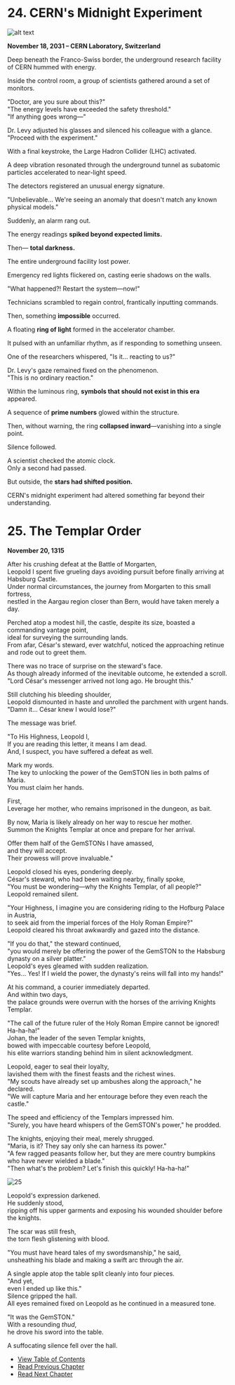 # 24. CERN's Midnight Experiment  

![alt text](/GemSTON_Fantasy_1/images/ch-3-01-CERN.webp)


**November 18, 2031 – CERN Laboratory, Switzerland**  

Deep beneath the Franco-Swiss border, the underground research facility of CERN hummed with energy.  

Inside the control room, a group of scientists gathered around a set of monitors.  

"Doctor, are you sure about this?"  
"The energy levels have exceeded the safety threshold."  
"If anything goes wrong—"  

Dr. Levy adjusted his glasses and silenced his colleague with a glance.  
"Proceed with the experiment."  

With a final keystroke, the Large Hadron Collider (LHC) activated.  

A deep vibration resonated through the underground tunnel as subatomic particles accelerated to near-light speed.  

The detectors registered an unusual energy signature.  

"Unbelievable… We're seeing an anomaly that doesn't match any known physical models."  

Suddenly, an alarm rang out.  

The energy readings **spiked beyond expected limits.**  

Then— **total darkness.**  

The entire underground facility lost power.  

Emergency red lights flickered on, casting eerie shadows on the walls.  

"What happened?! Restart the system—now!"  

Technicians scrambled to regain control, frantically inputting commands.  

Then, something **impossible** occurred.  

A floating **ring of light** formed in the accelerator chamber.  

It pulsed with an unfamiliar rhythm, as if responding to something unseen.  

One of the researchers whispered, "Is it… reacting to us?"  

Dr. Levy's gaze remained fixed on the phenomenon.  
"This is no ordinary reaction."  

Within the luminous ring, **symbols that should not exist in this era** appeared.  

A sequence of **prime numbers** glowed within the structure.  

Then, without warning, the ring **collapsed inward**—vanishing into a single point.  

Silence followed.  

A scientist checked the atomic clock.  
Only a second had passed.  

But outside, the **stars had shifted position.**  

CERN's midnight experiment had altered something far beyond their understanding.  

      

# 25. The Templar Order   
      
**November 20, 1315**      
    
After his crushing defeat at the Battle of Morgarten,  
Leopold I spent five grueling days avoiding pursuit before finally arriving at Habsburg Castle.   
Under normal circumstances, the journey from Morgarten to this small fortress,  
nestled in the Aargau region closer than Bern, would have taken merely a day.  

Perched atop a modest hill, the castle, despite its size, boasted a commanding vantage point,  
ideal for surveying the surrounding lands.  
From afar, César's steward, ever watchful, noticed the approaching retinue and rode out to greet them.  

There was no trace of surprise on the steward's face.  
As though already informed of the inevitable outcome, he extended a scroll.  
"Lord César's messenger arrived not long ago. He brought this."  

Still clutching his bleeding shoulder,  
Leopold dismounted in haste and unrolled the parchment with urgent hands.  
"Damn it… César knew I would lose?"  

The message was brief.  

"To His Highness, Leopold I,  
If you are reading this letter, it means I am dead.  
And, I suspect, you have suffered a defeat as well.  

Mark my words.  
The key to unlocking the power of the GemSTON lies in both palms of Maria.  
You must claim her hands.  

First,  
Leverage her mother, who remains imprisoned in the dungeon, as bait.  

By now, Maria is likely already on her way to rescue her mother.  
Summon the Knights Templar at once and prepare for her arrival.  

Offer them half of the GemSTONs I have amassed,  
and they will accept.  
Their prowess will prove invaluable."   

Leopold closed his eyes, pondering deeply.  
César's steward, who had been waiting nearby, finally spoke,  
"You must be wondering—why the Knights Templar, of all people?"  
Leopold remained silent.  

"Your Highness, I imagine you are considering riding to the Hofburg Palace in Austria,  
to seek aid from the imperial forces of the Holy Roman Empire?"  
Leopold cleared his throat awkwardly and gazed into the distance.  

"If you do that," the steward continued,  
"you would merely be offering the power of the GemSTON to the Habsburg dynasty on a silver platter."  
Leopold's eyes gleamed with sudden realization.  
"Yes… Yes! If I wield the power, the dynasty's reins will fall into my hands!"  

At his command, a courier immediately departed.  
And within two days,  
the palace grounds were overrun with the horses of the arriving Knights Templar.  

"The call of the future ruler of the Holy Roman Empire cannot be ignored! Ha-ha-ha!"  
Johan, the leader of the seven Templar knights,  
bowed with impeccable courtesy before Leopold,  
his elite warriors standing behind him in silent acknowledgment.  

Leopold, eager to seal their loyalty,  
lavished them with the finest feasts and the richest wines.    
"My scouts have already set up ambushes along the approach," he declared.  
"We will capture Maria and her entourage before they even reach the castle."  

The speed and efficiency of the Templars impressed him.  
"Surely, you have heard whispers of the GemSTON's power," he prodded.  

The knights, enjoying their meal, merely shrugged.  
"Maria, is it? They say only she can harness its power."  
"A few ragged peasants follow her, but they are mere country bumpkins who have never wielded a blade."  
"Then what's the problem? Let's finish this quickly! Ha-ha-ha!"  

![25](/GemSTON_Fantasy_1/images/25_templar_night.webp)  

Leopold's expression darkened.    
He suddenly stood,  
ripping off his upper garments and exposing his wounded shoulder before the knights.  

The scar was still fresh,  
the torn flesh glistening with blood.  

"You must have heard tales of my swordsmanship," he said,   
unsheathing his blade and making a swift arc through the air.  

A single apple atop the table split cleanly into four pieces.  
"And yet,  
even I ended up like this."   
Silence gripped the hall.  
All eyes remained fixed on Leopold as he continued in a measured tone.  

"It was the GemSTON."  
With a resounding *thud*,  
he drove his sword into the table.  

A suffocating silence fell over the hall.  

      

* [View Table of Contents](content_en.md)   
* [Read Previous Chapter](/01_gemston/EN/EN_23.md)  
* [Read Next Chapter](/01_gemston/EN/EN_26.md)  
